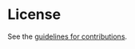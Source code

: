 # License

See the
[guidelines for contributions](https://github.com/ProjectMangrove/MangroveID/blob/main/CONTRIBUTING.md).
